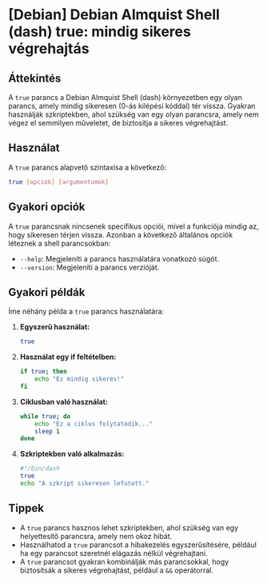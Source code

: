 # [Debian] Debian Almquist Shell (dash) true: mindig sikeres végrehajtás

## Áttekintés
A `true` parancs a Debian Almquist Shell (dash) környezetben egy olyan parancs, amely mindig sikeresen (0-ás kilépési kóddal) tér vissza. Gyakran használják szkriptekben, ahol szükség van egy olyan parancsra, amely nem végez el semmilyen műveletet, de biztosítja a sikeres végrehajtást.

## Használat
A `true` parancs alapvető szintaxisa a következő:

```sh
true [opciók] [argumentumok]
```

## Gyakori opciók
A `true` parancsnak nincsenek specifikus opciói, mivel a funkciója mindig az, hogy sikeresen térjen vissza. Azonban a következő általános opciók léteznek a shell parancsokban:

- `--help`: Megjeleníti a parancs használatára vonatkozó súgót.
- `--version`: Megjeleníti a parancs verzióját.

## Gyakori példák
Íme néhány példa a `true` parancs használatára:

1. **Egyszerű használat:**
   ```sh
   true
   ```

2. **Használat egy if feltételben:**
   ```sh
   if true; then
       echo "Ez mindig sikeres!"
   fi
   ```

3. **Ciklusban való használat:**
   ```sh
   while true; do
       echo "Ez a ciklus folytatódik..."
       sleep 1
   done
   ```

4. **Szkriptekben való alkalmazás:**
   ```sh
   #!/bin/dash
   true
   echo "A szkript sikeresen lefutott."
   ```

## Tippek
- A `true` parancs hasznos lehet szkriptekben, ahol szükség van egy helyettesítő parancsra, amely nem okoz hibát.
- Használhatod a `true` parancsot a hibakezelés egyszerűsítésére, például ha egy parancsot szeretnél elágazás nélkül végrehajtani.
- A `true` parancsot gyakran kombinálják más parancsokkal, hogy biztosítsák a sikeres végrehajtást, például a `&&` operátorral.